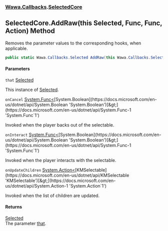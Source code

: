 ### [Wawa.Callbacks](Wawa.Callbacks.md 'Wawa.Callbacks').[SelectedCore](SelectedCore.md 'Wawa.Callbacks.SelectedCore')

## SelectedCore.AddRaw(this Selected, Func<bool>, Func<bool>, Action<KMSelectable>) Method

Removes the parameter values to the corresponding hooks, when applicable.

```csharp
public static Wawa.Callbacks.Selected AddRaw(this Wawa.Callbacks.Selected that, System.Func<bool> onCancel=null, System.Func<bool> onInteract=null, System.Action<KMSelectable> onUpdateChildren=null);
```
#### Parameters

<a name='Wawa.Callbacks.SelectedCore.AddRaw(thisWawa.Callbacks.Selected,System.Func_bool_,System.Func_bool_,System.Action_KMSelectable_).that'></a>

`that` [Selected](Selected.md 'Wawa.Callbacks.Selected')

This instance of [Selected](Selected.md 'Wawa.Callbacks.Selected').

<a name='Wawa.Callbacks.SelectedCore.AddRaw(thisWawa.Callbacks.Selected,System.Func_bool_,System.Func_bool_,System.Action_KMSelectable_).onCancel'></a>

`onCancel` [System.Func&lt;](https://docs.microsoft.com/en-us/dotnet/api/System.Func-1 'System.Func`1')[System.Boolean](https://docs.microsoft.com/en-us/dotnet/api/System.Boolean 'System.Boolean')[&gt;](https://docs.microsoft.com/en-us/dotnet/api/System.Func-1 'System.Func`1')

Invoked when the player backs out of the selectable.

<a name='Wawa.Callbacks.SelectedCore.AddRaw(thisWawa.Callbacks.Selected,System.Func_bool_,System.Func_bool_,System.Action_KMSelectable_).onInteract'></a>

`onInteract` [System.Func&lt;](https://docs.microsoft.com/en-us/dotnet/api/System.Func-1 'System.Func`1')[System.Boolean](https://docs.microsoft.com/en-us/dotnet/api/System.Boolean 'System.Boolean')[&gt;](https://docs.microsoft.com/en-us/dotnet/api/System.Func-1 'System.Func`1')

Invoked when the player interacts with the selectable.

<a name='Wawa.Callbacks.SelectedCore.AddRaw(thisWawa.Callbacks.Selected,System.Func_bool_,System.Func_bool_,System.Action_KMSelectable_).onUpdateChildren'></a>

`onUpdateChildren` [System.Action&lt;](https://docs.microsoft.com/en-us/dotnet/api/System.Action-1 'System.Action`1')[KMSelectable](https://docs.microsoft.com/en-us/dotnet/api/KMSelectable 'KMSelectable')[&gt;](https://docs.microsoft.com/en-us/dotnet/api/System.Action-1 'System.Action`1')

Invoked when the list of children are updated.

#### Returns
[Selected](Selected.md 'Wawa.Callbacks.Selected')  
The parameter [that](SelectedCore.AddRaw(Selected,Func{bool},Func{bool},Action{KMSelectable}).md#Wawa.Callbacks.SelectedCore.AddRaw(thisWawa.Callbacks.Selected,System.Func_bool_,System.Func_bool_,System.Action_KMSelectable_).that 'Wawa.Callbacks.SelectedCore.AddRaw(this Wawa.Callbacks.Selected, System.Func<bool>, System.Func<bool>, System.Action<KMSelectable>).that').